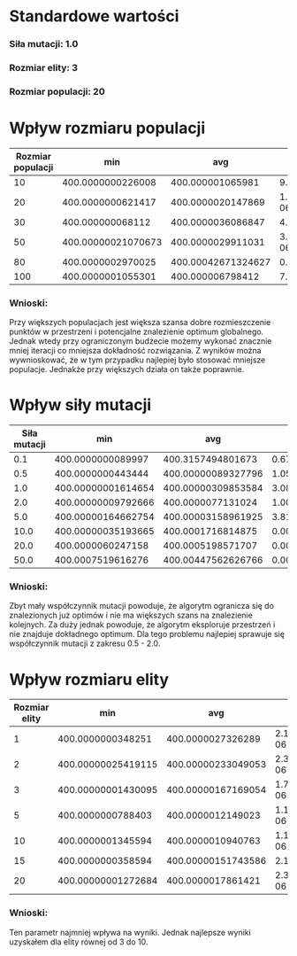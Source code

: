 # Standardowe wartości
### Siła mutacji: 1.0
### Rozmiar elity: 3
### Rozmiar populacji: 20


# Wpływ rozmiaru populacji

| Rozmiar populacji | min                | avg                | stdev                  | max               |
| ----------------- | ------------------ | ------------------ | ---------------------- | ----------------- |
| 10                | 400.0000000226008  | 400.000001065981   | 9.29482924286381e-07   | 400.0000031608251 |
| 20                | 400.0000000621417  | 400.0000020147869  | 1.7457427152589692e-06 | 400.0000068593968 |
| 30                | 400.000000068112   | 400.0000036086847  | 4.411311307307273e-06  | 400.0000181452016 |
| 50                | 400.00000021070673 | 400.0000029911031  | 3.0442823005181825e-06 | 400.0000128455922 |
| 80                | 400.0000002970025  | 400.00042671324627 | 0.0018187512231011553  | 400.0090705488448 |
| 100               | 400.0000001055301  | 400.000006798412   | 7.739922320602943e-06  | 400.0000275121892 |

### Wnioski:
Przy większych populacjach jest większa szansa dobre rozmieszczenie punktów w przestrzeni i potencjalne znalezienie optimum globalnego.
Jednak wtedy przy ograniczonym budżecie możemy wykonać znacznie mniej iteracji co mniejsza dokładność rozwiązania.
Z wyników można wywnioskować, że w tym przypadku najlepiej było stosować mniejsze populacje. Jednakże przy większych działa on także poprawnie.

# Wpływ siły mutacji


| Siła mutacji | min                | avg                | stdev                  | max                |
| ------------ | ------------------ | ------------------ | ---------------------- | ------------------ |
| 0.1          | 400.0000000089997  | 400.3157494801673  | 0.676833741633577      | 402.86677244134745 |
| 0.5          | 400.0000000443444  | 400.00000089327796 | 1.0568310825837695e-06 | 400.0000042150069  |
| 1.0          | 400.00000001614654 | 400.00000309853584 | 3.0805744890668854e-06 | 400.00001043442325 |
| 2.0          | 400.00000009792666 | 400.0000077131024  | 1.006246577767641e-05  | 400.00004740064674 |
| 5.0          | 400.00000164662754 | 400.00003158961925 | 3.810603430385263e-05  | 400.00016044859177 |
| 10.0         | 400.00000035193665 | 400.0001716814875  | 0.00014704113306136124 | 400.0005667855365  |
| 20.0         | 400.0000060247158  | 400.0005198571707  | 0.0005494589367447792  | 400.00213870103903 |
| 50.0         | 400.0007519616276  | 400.00447562626766 | 0.004328375217188277   | 400.016593685632   |

### Wnioski:
Zbyt mały współczynnik mutacji powoduje, że algorytm ogranicza się do znalezionych już optimów i nie ma większych szans na znalezienie kolejnych.
Za duży jednak powoduje, że algorytm eksploruje przestrzeń i nie znajduje dokładnego optimum.
Dla tego problemu najlepiej sprawuje się współczynnik mutacji z zakresu 0.5 - 2.0.

# Wpływ rozmiaru elity

| Rozmiar elity | min                | avg                | stdev                  | max                |
| ------------- | ------------------ | ------------------ | ---------------------- | ------------------ |
| 1             | 400.0000000348251  | 400.0000027326289  | 2.175567153053446e-06  | 400.0000090073352  |
| 2             | 400.00000025419115 | 400.00000233049053 | 2.3149950790430457e-06 | 400.0000104628823  |
| 3             | 400.00000001430095 | 400.00000167169054 | 1.7577612095897364e-06 | 400.00000799259954 |
| 5             | 400.0000000788403  | 400.0000012149023  | 1.1797234565500883e-06 | 400.00000492458736 |
| 10            | 400.0000001345594  | 400.0000010940763  | 1.1679099635546856e-06 | 400.0000054605589  |
| 15            | 400.0000000358594  | 400.00000151743586 | 2.17694951722675e-06   | 400.0000088878025  |
| 20            | 400.00000001272684 | 400.0000017861421  | 2.3216469138214464e-06 | 400.00000799720436 |

### Wnioski:
Ten parametr najmniej wpływa na wyniki. Jednak najlepsze wyniki uzyskałem dla elity równej od 3 do 10.
